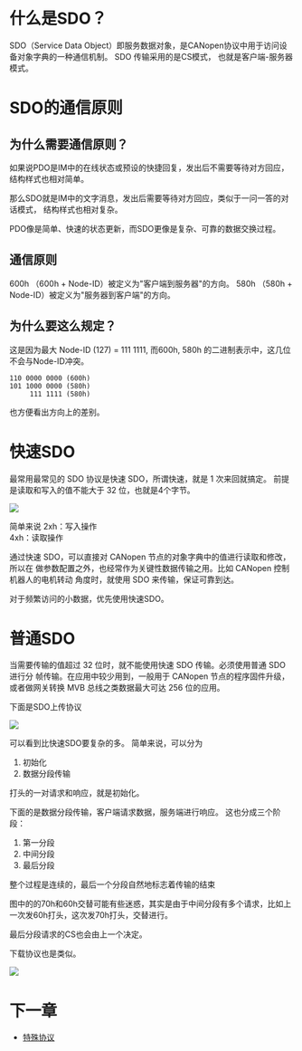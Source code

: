 # 什么是SDO？

SDO（Service Data Object）即服务数据对象，是CANopen协议中用于访问设备对象字典的一种通信机制。
SDO 传输采用的是CS模式， 也就是客户端-服务器模式。

# SDO的通信原则

## 为什么需要通信原则？

如果说PDO是IM中的在线状态或预设的快捷回复，发出后不需要等待对方回应，结构样式也相对简单。

那么SDO就是IM中的文字消息，发出后需要等待对方回应，类似于一问一答的对话模式， 结构样式也相对复杂。

PDO像是简单、快速的状态更新，而SDO更像是复杂、可靠的数据交换过程。

## 通信原则

600h （600h + Node-ID）被定义为"客户端到服务器"的方向。
580h （580h + Node-ID）被定义为"服务器到客户端"的方向。

## 为什么要这么规定？

这是因为最大 Node-ID (127) = 111 1111, 而600h, 580h 的二进制表示中，这几位不会与Node-ID冲突。

```
110 0000 0000 (600h)
101 1000 0000 (580h)
     111 1111 (580h)
```

也方便看出方向上的差别。

# 快速SDO

最常用最常见的 SDO 协议是快速 SDO，所谓快速，就是 1 次来回就搞定。
前提是读取和写入的值不能大于 32 位，也就是4个字节。

![](../attachments/Pasted%20image%2020241016104903.png)

简单来说
2xh：写入操作       
4xh：读取操作

通过快速 SDO，可以直接对 CANopen 节点的对象字典中的值进行读取和修改，所以在
做参数配置之外，也经常作为关键性数据传输之用。比如 CANopen 控制机器人的电机转动
角度时，就使用 SDO 来传输，保证可靠到达。

对于频繁访问的小数据，优先使用快速SDO。

# 普通SDO

当需要传输的值超过 32 位时，就不能使用快速 SDO 传输。必须使用普通 SDO 进行分
帧传输。在应用中较少用到，一般用于 CANopen 节点的程序固件升级，或者做网关转换
MVB 总线之类数据最大可达 256 位的应用。

下面是SDO上传协议

![](../attachments/Pasted%20image%2020241016110342.png)

可以看到比快速SDO要复杂的多。
简单来说，可以分为

1. 初始化
2. 数据分段传输

打头的一对请求和响应，就是初始化。

下面的是数据分段传输，客户端请求数据，服务端进行响应。
这也分成三个阶段：
1. 第一分段
2. 中间分段
3. 最后分段

整个过程是连续的，最后一个分段自然地标志着传输的结束

图中的的70h和60h交替可能有些迷惑，其实是由于中间分段有多个请求，比如上一次发60h打头，这次发70h打头，交替进行。

最后分段请求的CS也会由上一个决定。

下载协议也是类似。

![](../attachments/Pasted%20image%2020241016134514.png)
	
# 下一章

- [特殊协议](特殊协议.md)